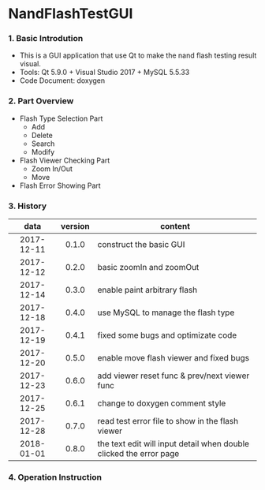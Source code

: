 # NandFlashTestGUI
### 1. Basic Introdution
+ This is a GUI application that use Qt to make the nand flash testing result visual.
+ Tools: Qt 5.9.0 + Visual Studio 2017 + MySQL 5.5.33 
+ Code Document: doxygen
### 2. Part Overview
+ Flash Type Selection Part  
  + Add
  + Delete
  + Search
  + Modify
+ Flash Viewer Checking Part
  + Zoom In/Out
  + Move
+ Flash Error Showing Part
### 3. History
   data   | version  |             content
:--------:|:--------:|----------------------------------
2017-12-11|0.1.0	 |construct the basic GUI
2017-12-12|0.2.0	 |basic zoomIn and zoomOut
2017-12-14|0.3.0	 |enable paint arbitrary flash
2017-12-18|0.4.0	 |use MySQL to manage the flash type
2017-12-19|0.4.1	 |fixed some bugs and optimizate code
2017-12-20|0.5.0	 |enable move flash viewer and fixed bugs
2017-12-23|0.6.0	 |add viewer reset func & prev/next viewer func
2017-12-25|0.6.1	 |change to doxygen comment style
2017-12-28|0.7.0	 |read test error file to show in the flash viewer
2018-01-01|0.8.0     |the text edit will input detail when double clicked the error page
### 4. Operation Instruction

